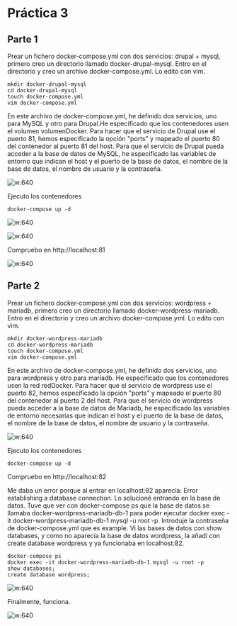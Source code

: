 # Práctica 3

## Parte 1

Prear un fichero docker-compose.yml con dos servicios: drupal + mysql, primero creo un directorio llamado docker-drupal-mysql. Entro en el directorio
y creo un archivo docker-compose.yml. Lo edito con vim.

```console
mkdir docker-drupal-mysql
cd docker-drupal-mysql
touch docker-compose.yml
vim docker-compose.yml
```

En este archivo de docker-compose.yml, he definido dos servicios, uno para MySQL y otro para Drupal.He especificado que los contenedores usen el volumen
volumenDocker. Para hacer que el servicio de Drupal use el puerto 81, hemos especificado la opción "ports" y mapeado el puerto 80 del contenedor al puerto 81 del host. Para que el servicio de Drupal pueda acceder a la base de datos de MySQL, he especificado las variables de entorno que indican el host y el puerto de la base de datos, el nombre de la base de datos, el nombre de usuario y la contraseña.

![w:640](img/docker_compose_yml.png)

Ejecuto los contenedores

```console
docker-compose up -d
```

![w:640](img/docker_compose_start.png)

![w:640](img/docker_compose_end.png)

Compruebo en http://localhost:81

![w:640](img/localhost_Drupal.png)

## Parte 2

Prear un fichero docker-compose.yml con dos servicios: wordpress + mariadb, primero creo un directorio llamado docker-wordpress-mariadb. Entro en el directorio y creo un archivo docker-compose.yml. Lo edito con vim.

```console
mkdir docker-wordpress-mariadb
cd docker-wordpress-mariadb
touch docker-compose.yml
vim docker-compose.yml
```

En este archivo de docker-compose.yml, he definido dos servicios, uno para wordpress y otro para mariadb. He especificado que los contenedores usen la red redDocker. Para hacer que el servicio de wordpress use el puerto 82, hemos especificado la opción "ports" y mapeado el puerto 80 del contenedor al puerto 2  del host. Para que el servicio de wordpress pueda acceder a la base de datos de Mariadb, he especificado las variables de entorno necesarias que indican el host y el puerto de la base de datos, el nombre de la base de datos, el nombre de usuario y la contraseña.

![w:640](img/docker_compose_yml_2.png)

Ejecuto los contenedores

```console
docker-compose up -d
```

Compruebo en http://localhost:82

Me daba un error porque al entrar en localhost:82 aparecía: Error establishing a database connection. Lo solucioné entrando en la base de datos. Tuve que ver con docker-compose ps que la base de datos se llamaba docker-wordpress-mariadb-db-1 para poder ejecutar docker exec -it docker-wordpress-mariadb-db-1 mysql -u root -p. Introduje la contraseña de docker-compose.yml que es example. Vi las bases de datos con show databases, y como no aparecía la base de datos wordpress, la añadí con create database wordpress y ya funcionaba en localhost:82.
```console
docker-compose ps
docker exec -it docker-wordpress-mariadb-db-1 mysql -u root -p
show databases;
create database wordpress;
```

![w:640](img/create_wordpress.png)

Finalmente, funciona.

![w:640](img/localhost_wordpress.png)

